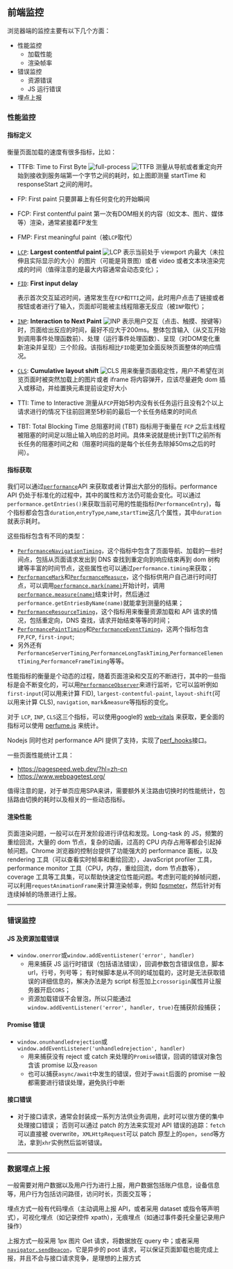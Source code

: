 [comment]: browser "title: '前端监控', keywords: 'monitor, error', date: '2020-8-11'"

## 前端监控

浏览器端的监控主要有以下几个方面：

- 性能监控
  - 加载性能
  - 渲染帧率
- 错误监控
  - 资源错误
  - JS 运行错误
- 埋点上报

### 性能监控

#### 指标定义

衡量页面加载的速度有很多指标，比如：

- TTFB: Time to First Byte
  ![full-process](https://web.dev/static/articles/ttfb/image/performance-navigation-timing-timestamp-diagram.svg?hl=zh-cn)
  ![TTFB](https://web.dev/articles/ttfb/image/good-ttfb-values.svg)
  测量从导航或者重定向开始到接收到服务端第一个字节之间的耗时，如上图即测量 startTime 和 responseStart 之间的用时。
- FP: First paint
  只要屏幕上有任何变化的开始瞬间
- FCP: First contentful paint
  第一次有DOM相关的内容（如文本、图片、媒体等）渲染，通常紧接着FP发生
- FMP: First meaningful paint（被`LCP`取代）
- [`LCP`](https://web.dev/lcp/): **Largest contentful paint**
  ![LCP](https://web.dev/articles/vitals/image/largest-contentful-paint-ea2e6ec5569b6.svg)
  表示当前处于 viewport 内最大（未拉伸且实际显示的大小）的图片（可能是背景图）或者 video 或者文本块渲染完成的时间（值得注意的是最大内容通常会动态变化）；

- [`FID`](https://web.dev/fid/): **First input delay**

  表示首次交互延迟时间，通常发生在`FCP`和`TTI`之间，此时用户点击了链接或者按钮或者进行了输入，页面却可能被主线程阻塞无反应（被`INP`取代）；

- [`INP`](https://web.dev/articles/inp): **Interaction to Next Paint**
  ![INP](https://web.dev/static/articles/vitals/image/inp-thresholds.svg)
  表示用户交互（点击、触摸、按键等）时，页面给出反应的时间，最好不应大于200ms。整体包含输入（从交互开始到调用事件处理函数前）、处理（运行事件处理函数）、呈现（对DOM变化重新渲染并呈现）三个阶段。该指标相比`FID`能更加全面反映页面整体的响应情况。

- [`CLS`](https://web.dev/cls/): **Cumulative layout shift**
  ![CLS](https://web.dev/static/articles/vitals/image/cumulative-layout-shift-t-5d49b9b883de4.svg)
  用来衡量页面稳定性，用户不希望在浏览页面时被突然加载上的图片或者 iframe 将内容弹开，应该尽量避免 dom 插入或移动，并给置换元素提前设定好大小

- TTI: Time to Interactive
  测量从`FCP`开始5秒内没有长任务运行且没有2个以上请求进行的情况下往前回溯至5秒前的最后一个长任务结束的时间点

- TBT: Total Blocking Time
  总阻塞时间 (TBT) 指标用于衡量在 `FCP` 之后主线程被阻塞的时间足以阻止输入响应的总时间。具体来说就是统计到TTI之前所有长任务的阻塞时间之和（阻塞时间指的是每个长任务去除掉50ms之后的时间）。

#### 指标获取

我们可以通过[`performance`](https://developer.mozilla.org/zh-CN/docs/Web/API/Performance)API 来获取或者计算出大部分的指标。performance API 仍处于标准化的过程中，其中的属性和方法仍可能会变化。可以通过`performance.getEntries()`来获取当前可用的性能指标(`PerformanceEntry`)，每个指标都会包含`duration`,`entryType`,`name`,`startTime`这几个属性，其中`duration`就表示耗时。

这些指标包含有不同的类型：

- [`PerformanceNavigationTiming`](https://developer.mozilla.org/zh-CN/docs/Web/API/Navigation_timing_API)，这个指标中包含了页面导航、加载的一些时间点，包括从页面请求发出到 DNS 查找到重定向到响应结束再到 dom 树构建等丰富的时间节点，这些属性也可以通过`performance.timing`来获取；
- [`PerformanceMark`](https://developer.mozilla.org/zh-CN/docs/Web/API/PerformanceMark)和[`PerformanceMeasure`](https://developer.mozilla.org/zh-CN/docs/Web/API/PerformanceMeasure)，这个指标供用户自己进行时间打点，可以调用[`performance.mark(name)`](https://developer.mozilla.org/zh-CN/docs/Web/API/Performance/mark)开始计时，调用[`performance.measure(name)`](https://developer.mozilla.org/zh-CN/docs/Web/API/Performance/measure)结束计时，然后通过`performance.getEntriesByName(name)`就能拿到测量的结果；
- [`PerformanceResourceTiming`](https://developer.mozilla.org/zh-CN/docs/Web/API/PerformanceResourceTiming)，这个指标用来衡量资源加载和 API 请求的情况，包括重定向，DNS 查找，请求开始结束等等的时间；
- [`PerformancePaintTiming`](https://developer.mozilla.org/zh-CN/docs/Web/API/PerformancePaintTiming)和[`PerformanceEventTiming`](https://developer.mozilla.org/zh-CN/docs/Web/API/PerformanceEventTiming)，这两个指标包含`FP`,`FCP`, `first-input`;
- 另外还有`PerformanceServerTiming`,`PerformanceLongTaskTiming`,`PerformanceElementTiming`,`PerformanceFrameTiming`等等。

性能指标的衡量是个动态的过程，随着页面渲染和交互的不断进行，其中的一些指标是会不断变化的，可以用[`PerformanceObserver`](https://developer.mozilla.org/zh-CN/docs/Web/API/PerformanceObserver)来进行监听，它可以监听例如`first-input`(可以用来计算 FID), `largest-contentful-paint`, `layout-shift`(可以用来计算 CLS), `navigation`, `mark`&`measure`等指标的变化。

对于 `LCP`, `INP`, `CLS`这三个指标，可以使用google的 [web-vitals](https://github.com/GoogleChrome/web-vitals) 来获取，更全面的指标可以使用 [perfume.js](https://github.com/Zizzamia/perfume.js) 来统计。

Nodejs 同时也对 performance API 提供了支持，实现了[perf_hooks](https://nodejs.org/api/perf_hooks.html)接口。

一些页面性能统计工具：

- https://pagespeed.web.dev/?hl=zh-cn
- https://www.webpagetest.org/

值得注意的是，对于单页应用SPA来讲，需要额外关注路由切换时的性能统计，包括路由切换的耗时以及相关的一些动态指标。

#### 渲染性能

页面渲染问题，一般可以在开发阶段进行评估和发现。Long-task 的 JS，频繁的重绘回流，大量的 dom 节点，复杂的动画，过高的 CPU 内存占用等都会引起掉帧问题。Chrome 浏览器的控制台提供了功能强大的 performance 面板，以及 rendering 工具（可以查看实时帧率和重绘回流），JavaScript profiler 工具，performance monitor 工具（CPU，内存，重绘回流，dom 节点数等），coverage 工具等工具集，可以帮助快速定位性能问题。考虑到可能的掉帧问题，可以利用`requestAnimationFrame`来计算渲染帧率，例如 [fpsmeter](https://github.com/darsain/fpsmeter)，然后针对有连续掉帧的场景进行上报。

---

### 错误监控

#### JS 及资源加载错误

- `window.onerror`或`window.addEventListener('error', handler)`
  - 用来捕获 JS 运行时错误（包括语法错误），回调参数包含错误信息，脚本 url，行号，列号等；
    有时候脚本是从不同的域加载的，这时是无法获取错误的详细信息的，解决办法是为 script 标签加上`crossorigin`属性并让服务器开启`CORS`；
  - 资源加载错误不会冒泡，所以只能通过`window.addEventListener('error', handler, true)`在捕获阶段捕获；

#### Promise 错误

- `window.onunhandledrejection`或`window.addEventListener('unhandledrejection', handler)`
  - 用来捕获没有 reject 或 catch 来处理的`Promise`错误，回调的错误对象包含该 promise 以及`reason`
  - 也可以捕获`async/await`中发生的错误，但对于`await`后面的 promise 一般都需要进行错误处理，避免执行中断

#### 接口错误

- 对于接口请求，通常会封装成一系列方法供业务调用，此时可以很方便的集中处理接口错误；
  否则可以通过 patch 的方法来实现对 API 错误的追踪：`fetch`可以直接被 overwrite，`XMLHttpRequest`可以 patch 原型上的`open`，`send`等方法，拿到`xhr`实例然后监听错误。

---

### 数据埋点上报

一般需要对用户数据以及用户行为进行上报，用户数据包括账户信息，设备信息等，用户行为包括访问路径，访问时长，页面交互等；

埋点方式一般有代码埋点（主动调用上报 API，或者采用 dataset 或指令等声明式），可视化埋点（如记录控件 xpath），无痕埋点（如通过事件委托全量记录用户操作）

上报方式一般采用 1px 图片 Get 请求，将数据放在 query 中；或者采用 [`navigator.sendBeacon`](https://developer.mozilla.org/zh-CN/docs/Web/API/Navigator/sendBeacon)，它是异步的 post 请求，可以保证页面卸载也能完成上报，并且不会与接口请求竞争，是理想的上报方式
